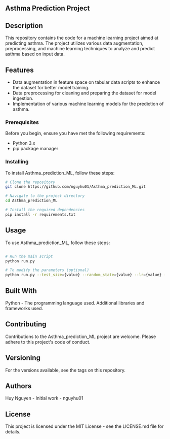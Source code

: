 ## Asthma Prediction Project

## Description

This repository contains the code for a machine learning project aimed at predicting asthma. The project utilizes various data augmentation, preprocessing, and machine learning techniques to analyze and predict asthma based on input data.

## Features

- Data augmentation in feature space on tabular data scripts to enhance the dataset for better model training.
- Data preprocessing for cleaning and preparing the dataset for model ingestion.
- Implementation of various machine learning models for the prediction of asthma.

### Prerequisites

Before you begin, ensure you have met the following requirements:

- Python 3.x
- pip package manager

### Installing

To install Asthma_prediction_ML, follow these steps:

```bash
# Clone the repository
git clone https://github.com/nguyhu01/Asthma_prediction_ML.git

# Navigate to the project directory
cd Asthma_prediction_ML

# Install the required dependencies
pip install -r requirements.txt

```
## Usage
To use Asthma_prediction_ML, follow these steps:

```bash

# Run the main script 
python run.py

# To modify the parameters (optional)
python run.py --test_size={value} --random_state={value} --lr={value} --max_depth={value}
```

## Built With
Python - The programming language used.
Additional libraries and frameworks used.

## Contributing
Contributions to the Asthma_prediction_ML project are welcome. Please adhere to this project's code of conduct.

## Versioning
For the versions available, see the tags on this repository.

## Authors
Huy Nguyen - Initial work - nguyhu01

## License
This project is licensed under the MIT License - see the LICENSE.md file for details.
